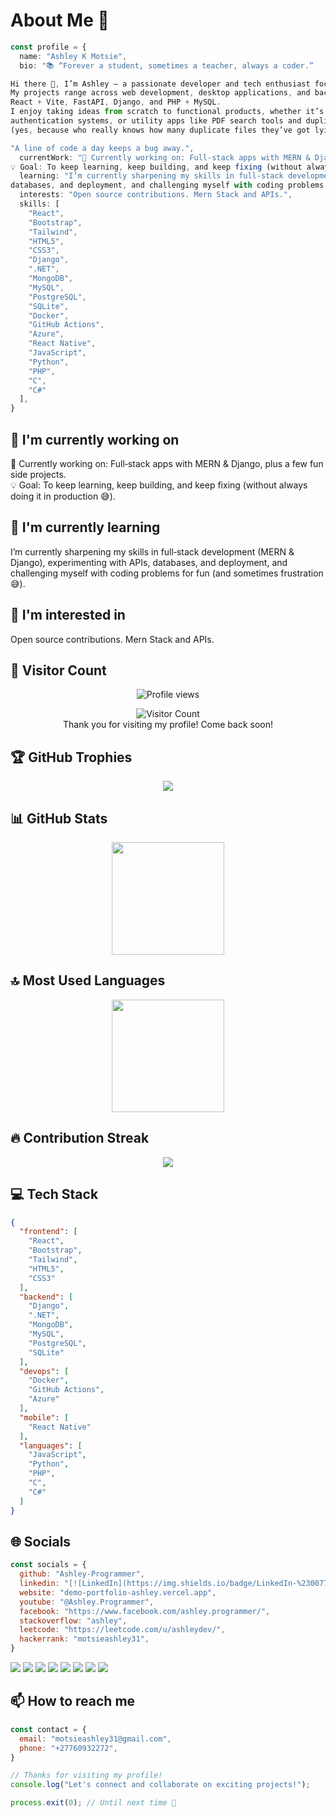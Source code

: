 # About Me 👋

```typescript
const profile = {
  name: "Ashley K Motsie",
  bio: "📚 “Forever a student, sometimes a teacher, always a coder.”

Hi there 👋, I’m Ashley — a passionate developer and tech enthusiast focused on turning coffee ☕ into code.
My projects range across web development, desktop applications, and backend systems, with experience in stacks like
React + Vite, FastAPI, Django, and PHP + MySQL.
I enjoy taking ideas from scratch to functional products, whether it’s creating e‑commerce platforms, dashboards,
authentication systems, or utility apps like PDF search tools and duplicate file scanners
(yes, because who really knows how many duplicate files they’ve got lying around?).

"A line of code a day keeps a bug away.",
  currentWork: "🔭 Currently working on: Full‑stack apps with MERN & Django, plus a few fun side projects.
💡 Goal: To keep learning, keep building, and keep fixing (without always doing it in production 😅).",
  learning: "I’m currently sharpening my skills in full‑stack development (MERN & Django), experimenting with APIs,
databases, and deployment, and challenging myself with coding problems for fun (and sometimes frustration 😅).",
  interests: "Open source contributions. Mern Stack and APIs.",
  skills: [
    "React",
    "Bootstrap",
    "Tailwind",
    "HTML5",
    "CSS3",
    "Django",
    ".NET",
    "MongoDB",
    "MySQL",
    "PostgreSQL",
    "SQLite",
    "Docker",
    "GitHub Actions",
    "Azure",
    "React Native",
    "JavaScript",
    "Python",
    "PHP",
    "C",
    "C#"
  ],
}
```

## 🔭 I'm currently working on

🔭 Currently working on: Full‑stack apps with MERN & Django, plus a few fun side projects.<br>
💡 Goal: To keep learning, keep building, and keep fixing (without always doing it in production 😅).

## 🌱 I'm currently learning

I’m currently sharpening my skills in full‑stack development (MERN & Django), experimenting with APIs, databases, and deployment, and challenging myself with coding problems for fun (and sometimes frustration 😅).

## 👀 I'm interested in

Open source contributions. Mern Stack and APIs.

## 👀 Visitor Count

<!-- ⚠️ Important: Replace 'Ashley-Programmer' with your actual GitHub username in the URL below -->
<p align="center">
  <img src="https://komarev.com/ghpvc/?username=Ashley-Programmer&style=for-the-badge" alt="Profile views" />
</p>
<p align="center">
  <img src="https://profile-counter.glitch.me/Ashley-Programmer/count.svg" alt="Visitor Count" />
  <br>Thank you for visiting my profile! Come back soon!
</p>


## 🏆 GitHub Trophies

<!-- ⚠️ Important: Replace 'Ashley-Programmer' with your actual GitHub username in the URL below -->
<p align="center">
  <img src="https://github-profile-trophy.vercel.app/?username=Ashley-Programmer&theme=onedark&no-frame=true&no-bg=true&margin-w=15&margin-h=15" />
</p>


## 📊 GitHub Stats

<!-- ⚠️ Important: Replace 'Ashley-Programmer' with your actual GitHub username in the URL below -->
<div align="center">
  <img height="180em" src="https://github-readme-stats.vercel.app/api?username=Ashley-Programmer&show_icons=true&theme=dark&include_all_commits=true&count_private=true"/>
</div>

## 🔝 Most Used Languages

<!-- ⚠️ Important: Replace 'Ashley-Programmer' with your actual GitHub username in the URL below -->
<div align="center">
  <img height="180em" src="https://github-readme-stats.vercel.app/api/top-langs/?username=Ashley-Programmer&layout=compact&langs_count=10&theme=dark"/>
</div>

## 🔥 Contribution Streak

<!-- ⚠️ Important: Replace 'Ashley-Programmer' with your actual GitHub username in the URL below -->
<div align="center">
  <img src="https://github-readme-streak-stats.herokuapp.com/?user=Ashley-Programmer&theme=dark&hide_border=false" />
</div>


## 💻 Tech Stack

```json
{
  "frontend": [
    "React",
    "Bootstrap",
    "Tailwind",
    "HTML5",
    "CSS3"
  ],
  "backend": [
    "Django",
    ".NET",
    "MongoDB",
    "MySQL",
    "PostgreSQL",
    "SQLite"
  ],
  "devops": [
    "Docker",
    "GitHub Actions",
    "Azure"
  ],
  "mobile": [
    "React Native"
  ],
  "languages": [
    "JavaScript",
    "Python",
    "PHP",
    "C",
    "C#"
  ]
}
```

## 🌐 Socials

```javascript
const socials = {
  github: "Ashley-Programmer",
  linkedin: "[![LinkedIn](https://img.shields.io/badge/LinkedIn-%230077B5.svg?logo=linkedin&logoColor=white)](https://www.linkedin.com/in/ashley-koketso-motsie-718686263/)",
  website: "demo-portfolio-ashley.vercel.app",
  youtube: "@Ashley.Programmer",
  facebook: "https://www.facebook.com/ashley.programmer/",
  stackoverflow: "ashley",
  leetcode: "https://leetcode.com/u/ashleydev/",
  hackerrank: "motsieashley31",
}
```

<div>
<a href=" https://github.com/Ashley-Programmer"><img src="https://img.shields.io/badge/github-%23000000.svg?style=for-the-badge&logo=github&logoColor=white" /></a> <a href=" https://www.linkedin.com/in/ashley-koketso-motsie-718686263/"><img src="https://img.shields.io/badge/linkedin-%23000000.svg?style=for-the-badge&logo=linkedin&logoColor=white" /></a> <a href="demo-portfolio-ashley.vercel.app"><img src="https://img.shields.io/badge/website-%23000000.svg?style=for-the-badge&logo=website&logoColor=white" /></a> <a href="https://www.youtube.com/@Ashley.Programmer"><img src="https://img.shields.io/badge/youtube-%23000000.svg?style=for-the-badge&logo=youtube&logoColor=white" /></a> <a href="https://www.facebook.com/ashley.programmer/"><img src="https://img.shields.io/badge/facebook-%23000000.svg?style=for-the-badge&logo=facebook&logoColor=white" /></a> <a href="https://stackoverflow.com/users/24185468/ashley"><img src="https://img.shields.io/badge/stackoverflow-%23000000.svg?style=for-the-badge&logo=stackoverflow&logoColor=white" /></a> <a href="https://leetcode.com/u/ashleydev/"><img src="https://img.shields.io/badge/leetcode-%23000000.svg?style=for-the-badge&logo=leetcode&logoColor=white" /></a> <a href="https://www.hackerrank.com/profile/motsieashley31"><img src="https://img.shields.io/badge/hackerrank-%23000000.svg?style=for-the-badge&logo=hackerrank&logoColor=white" /></a> 
</div>

## 📫 How to reach me

```javascript
const contact = {
  email: "motsieashley31@gmail.com",
  phone: "+27760932272",
}
```

```typescript
// Thanks for visiting my profile!
console.log("Let's connect and collaborate on exciting projects!");

process.exit(0); // Until next time 👋
```
